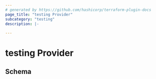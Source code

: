 ```yaml
---
# generated by https://github.com/hashicorp/terraform-plugin-docs
page_title: "testing Provider"
subcategory: "testing"
description: |-
  
---
```


# testing Provider





<!-- schema generated by tfplugindocs -->
## Schema
